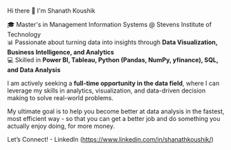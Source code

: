 Hi there 👋 I'm Shanath Koushik  

🎓 Master's in Management Information Systems @ Stevens Institute of Technology  
📊 Passionate about turning data into insights through **Data Visualization, Business Intelligence, and Analytics**  
💻 Skilled in **Power BI, Tableau, Python (Pandas, NumPy, yfinance), SQL, and Data Analysis**  

I am actively seeking a **full-time opportunity in the data field**, where I can leverage my skills in analytics, visualization, and data-driven decision making to solve real-world problems.  

My ultimate goal is to help you become better at data analysis in the fastest, most efficient way - so that you can get a better job and do something you actually enjoy doing, for more money.

Let’s Connect! - LinkedIn (https://www.linkedin.com/in/shanathkoushik/)

